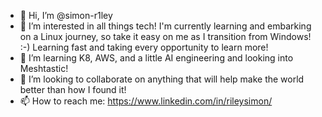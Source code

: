 - 👋 Hi, I’m @simon-r1ley
- 👀 I’m interested in all things tech! I'm currently learning and embarking on a Linux journey, so take it easy on me as I transition from Windows! :-) Learning fast and taking every opportunity to learn more!  
- 🌱 I’m learning K8, AWS, and a little AI engineering and looking into Meshtastic! 
- 💞️ I’m looking to collaborate on anything that will help make the world better than how I found it!
- 📫 How to reach me: https://www.linkedin.com/in/rileysimon/


<!---
simon-r1ley/simon-r1ley is a ✨ special ✨ repository because its `README.md` (this file) appears on your GitHub profile.
You can click the Preview link to take a look at your changes.
--->
